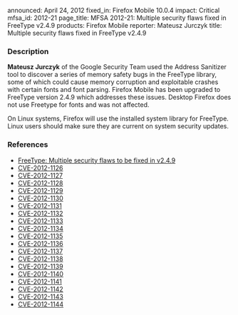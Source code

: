 announced: April 24, 2012
fixed_in: Firefox Mobile 10.0.4
impact: Critical
mfsa_id: 2012-21
page_title: MFSA 2012-21: Multiple security flaws fixed in FreeType v2.4.9
products: Firefox Mobile
reporter: Mateusz Jurczyk
title: Multiple security flaws fixed in FreeType v2.4.9

<h3>Description</h3>

<p><strong>Mateusz Jurczyk</strong> of the Google Security Team used the Address
Sanitizer tool to discover a series of memory safety bugs in the FreeType
library, some of which could cause memory corruption and exploitable crashes
with certain fonts and font parsing. Firefox Mobile has been upgraded to
FreeType version 2.4.9 which addresses these issues. Desktop Firefox does not
use Freetype for fonts and was not affected.
</p>
<p class="note">On Linux systems, Firefox will use the installed system library for FreeType. Linux users should make sure they are current on system security updates.</p>


<h3>References</h3>

<ul>
  <li><a href="https://bugzilla.mozilla.org/show_bug.cgi?id=733512">
      FreeType: Multiple security flaws to be fixed in v2.4.9</a></li>
  <li><a href="http://cve.mitre.org/cgi-bin/cvename.cgi?name=CVE-2012-1126" class="ex-ref">CVE-2012-1126</a></li>
  <li><a href="http://cve.mitre.org/cgi-bin/cvename.cgi?name=CVE-2012-1127" class="ex-ref">CVE-2012-1127</a></li>
  <li><a href="http://cve.mitre.org/cgi-bin/cvename.cgi?name=CVE-2012-1128" class="ex-ref">CVE-2012-1128</a></li>
  <li><a href="http://cve.mitre.org/cgi-bin/cvename.cgi?name=CVE-2012-1129" class="ex-ref">CVE-2012-1129</a></li>
  <li><a href="http://cve.mitre.org/cgi-bin/cvename.cgi?name=CVE-2012-1130" class="ex-ref">CVE-2012-1130</a></li>
  <li><a href="http://cve.mitre.org/cgi-bin/cvename.cgi?name=CVE-2012-1131" class="ex-ref">CVE-2012-1131</a></li>
  <li><a href="http://cve.mitre.org/cgi-bin/cvename.cgi?name=CVE-2012-1132" class="ex-ref">CVE-2012-1132</a></li>
  <li><a href="http://cve.mitre.org/cgi-bin/cvename.cgi?name=CVE-2012-1133" class="ex-ref">CVE-2012-1133</a></li>
  <li><a href="http://cve.mitre.org/cgi-bin/cvename.cgi?name=CVE-2012-1134" class="ex-ref">CVE-2012-1134</a></li>
  <li><a href="http://cve.mitre.org/cgi-bin/cvename.cgi?name=CVE-2012-1135" class="ex-ref">CVE-2012-1135</a></li>
  <li><a href="http://cve.mitre.org/cgi-bin/cvename.cgi?name=CVE-2012-1136" class="ex-ref">CVE-2012-1136</a></li>
  <li><a href="http://cve.mitre.org/cgi-bin/cvename.cgi?name=CVE-2012-1137" class="ex-ref">CVE-2012-1137</a></li>
  <li><a href="http://cve.mitre.org/cgi-bin/cvename.cgi?name=CVE-2012-1138" class="ex-ref">CVE-2012-1138</a></li>
  <li><a href="http://cve.mitre.org/cgi-bin/cvename.cgi?name=CVE-2012-1139" class="ex-ref">CVE-2012-1139</a></li>
  <li><a href="http://cve.mitre.org/cgi-bin/cvename.cgi?name=CVE-2012-1140" class="ex-ref">CVE-2012-1140</a></li>
  <li><a href="http://cve.mitre.org/cgi-bin/cvename.cgi?name=CVE-2012-1141" class="ex-ref">CVE-2012-1141</a></li>
  <li><a href="http://cve.mitre.org/cgi-bin/cvename.cgi?name=CVE-2012-1142" class="ex-ref">CVE-2012-1142</a></li>
  <li><a href="http://cve.mitre.org/cgi-bin/cvename.cgi?name=CVE-2012-1143" class="ex-ref">CVE-2012-1143</a></li>
  <li><a href="http://cve.mitre.org/cgi-bin/cvename.cgi?name=CVE-2012-1144" class="ex-ref">CVE-2012-1144</a></li>
</ul>



